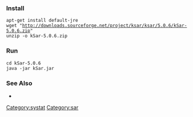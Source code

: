 ### Install

`apt-get install default-jre`\
`wget "`[`http://downloads.sourceforge.net/project/ksar/ksar/5.0.6/kSar-5.0.6.zip`](http://downloads.sourceforge.net/project/ksar/ksar/5.0.6/kSar-5.0.6.zip)`"`\
`unzip -o kSar-5.0.6.zip`

### Run

`cd kSar-5.0.6`\
`java -jar kSar.jar`

### See Also

-   <dstat>

<Category:systat> <Category:sar>

